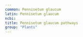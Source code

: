 ```yaml
---
common: Pennisetum glaucum
latin: Pennisetum glaucum
ncbi: 
title: Pennisetum glaucum pathways
group: "Plants"
---
```

